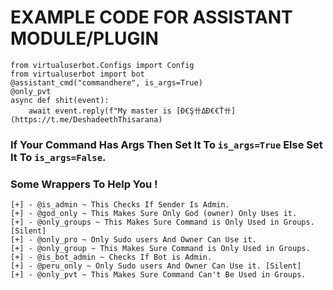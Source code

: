 # EXAMPLE CODE FOR ASSISTANT MODULE/PLUGIN

```python3
from virtualuserbot.Configs import Config
from virtualuserbot import bot
@assistant_cmd("commandhere", is_args=True)
@only_pvt
async def shit(event):
    await event.reply(f"My master is [Đ€Ş卄ΔĐ€€Ť卄](https://t.me/DeshadeethThisarana)
```
### If Your Command Has Args Then Set It To `is_args=True` Else Set It To `is_args=False`.
### Some Wrappers To Help You ! 
```
[+] - @is_admin ~ This Checks If Sender Is Admin.
[+] - @god_only ~ This Makes Sure Only God (owner) Only Uses it.
[+] - @only_groups ~ This Makes Sure Command is Only Used in Groups. [Silent]
[+] - @only_pro ~ Only Sudo users And Owner Can Use it.
[+] - @only_group ~ This Makes Sure Command is Only Used in Groups.
[+] - @is_bot_admin ~ Checks If Bot is Admin.
[+] - @peru_only ~ Only Sudo users And Owner Can Use it. [Silent]
[+] - @only_pvt ~ This Makes Sure Command Can't Be Used in Groups.
```
